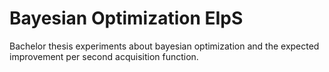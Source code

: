 # Bayesian Optimization EIpS
Bachelor thesis experiments about bayesian optimization and the expected improvement per second acquisition function.
